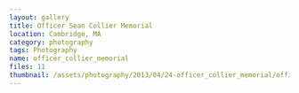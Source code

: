 ```yaml
---
layout: gallery
title: Officer Sean Collier Memorial
location: Cambridge, MA
category: photography
tags: Photography
name: officer_collier_memorial
files: 11
thumbnail: /assets/photography/2013/04/24-officer_collier_memorial/officer_collier_memorial-5.jpg
---
```

